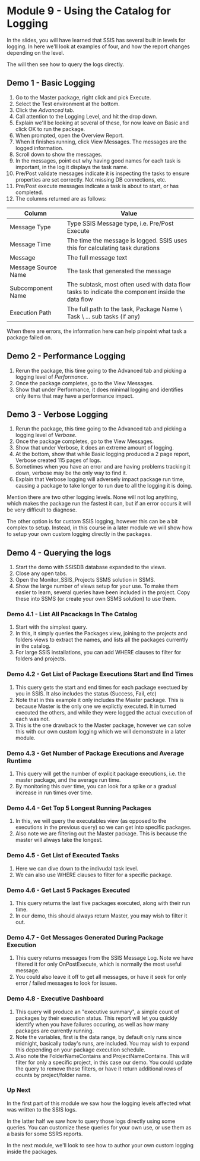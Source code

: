 ﻿# Module 9 - Using the Catalog for Logging

In the slides, you will have learned that SSIS has several built in levels for logging. In here we'll look at examples of four, and how the report changes depending on the level.

The will then see how to query the logs directly. 

## Demo 1 - Basic Logging

1. Go to the Master package, right click and pick Execute.
2. Select the Test environment at the bottom.
3. Click the _Advanced_ tab.
4. Call attention to the Logging Level, and hit the drop down.
5. Explain we'll be looking at several of these, for now leave on Basic and click OK to run the package. 
6. When prompted, open the Overview Report.
7. When it finishes running, click View Messages. The messages are the logged information.
8. Scroll down to show the messages. 
9. In the messages, point out why having good names for each task is important, in the log it displays the task name.
10. Pre/Post validate messages indicate it is inspecting the tasks to ensure properties are set correctly. Not missing DB connections, etc.
11. Pre/Post execute messages indicate a task is about to start, or has completed. 
12. The columns returned are as follows:

| Column | Value |
| --- | --- |
| Message Type | Type SSIS Message type, i.e. Pre/Post Execute |
| Message Time | The time the message is logged. SSIS uses this for calculating task durations |
| Message | The full message text |
| Message Source Name | The task that generated the message |
| Subcomponent Name | The subtask, most often used with data flow tasks to indicate the component inside the data flow |
| Execution Path | The full path to the task, Package Name \ Task \ ... sub tasks (if any) |

When there are errors, the information here can help pinpoint what task a package failed on.

## Demo 2 - Performance Logging

1. Rerun the package, this time going to the Advanced tab and picking a logging level of _Performance_.
2. Once the package completes, go to the View Messages.
3. Show that under Performance, it does minimal logging and identifies only items that may have a performance impact.

## Demo 3 - Verbose Logging

1. Rerun the package, this time going to the Advanced tab and picking a logging level of _Verbose_.
2. Once the package completes, go to the View Messages.
3. Show that under Verbose, it does an extreme amount of logging.
4. At the bottom, show that while Basic logging produced a 2 page report, Verbose created 115 pages of logs.
5. Sometimes when you have an error and are having problems tracking it down, verbose may be the only way to find it.
6. Explain that Verbose logging will adversely impact package run time, causing a package to take longer to run due to all the logging it is doing.

Mention there are two other logging levels. None will not log anything, which makes the package run the fastest it can, but if an error occurs it will be very difficult to diagnose.

The other option is for custom SSIS logging, however this can be a bit complex to setup. Instead, in this course in a later module we will show how to setup your own custom logging directly in the packages.

## Demo 4 - Querying the logs

1. Start the demo with SSISDB database expanded to the views.
2. Close any open tabs.
3. Open the Monitor_SSIS_Projects SSMS solution in SSMS.
4. Show the large number of views setup for your use. To make them easier to learn, several queries have been included in the project. Copy these into SSMS (or create your own SSMS solution) to use them.

### Demo 4.1 - List All Pacackags In The Catalog

1. Start with the simplest query.
2. In this, it simply queries the Packages view, joining to the projects and folders views to extract the names, and lists all the packages currently in the catalog.
3. For large SSIS installations, you can add WHERE clauses to filter for folders and projects.

### Demo 4.2 - Get List of Package Executions Start and End Times

1. This query gets the start and end times for each package exectued by you in SSIS. It also includes the status (Success, Fail, etc)
2. Note that in this example it only includes the Master package. This is because Master is the only one we explictly executed. It in turned executed the others, and while they were logged the actual execution of each was not. 
3. This is the one drawback to the Master package, however we can solve this with our own custom logging which we will demonstrate in a later module.

### Demo 4.3 - Get Number of Package Executions and Average Runtime

1. This query will get the number of explicit package executions, i.e. the master package, and the average run time.
2. By monitoring this over time, you can look for a spike or a gradual increase in run times over time.

### Demo 4.4 - Get Top 5 Longest Running Packages

1. In this, we will query the executables view (as opposed to the executions in the previous query) so we can get into specific packages.
2. Also note we are filtering out the Master package. This is because the master will always take the longest.

### Demo 4.5 - Get List of Executed Tasks

1. Here we can dive down to the indivudal task level. 
2. We can also use WHERE clauses to filter for a specific package.

### Demo 4.6 - Get Last 5 Packages Executed

1. This query returns the last five packages executed, along with their run time.
2. In our demo, this should always return Master, you may wish to filter it out.

### Demo 4.7 - Get Messages Generated During Package Execution

1. This query returns messages from the SSIS Message Log. Note we have filtered it for only OnPostExecute, which is normally the most useful message.
2. You could also leave it off to get all messages, or have it seek for only error / failed messages to look for issues.

### Demo 4.8 - Executive Dashboard

1. This query will produce an "executive summary", a simple count of packages by their execution status. This report will let you quickly identify when you have failures occuring, as well as how many packages are currently running.
2. Note the variables, first is the data range, by default only runs since midnight, basically today's runs, are included. You may wish to expand this depending on your package execution schedule.
3. Also note the FolderNameContains and ProjectNameContains. This will filter for only a specific project, in this case our demo. You could update the query to remove these filters, or have it return additional rows of counts by project/folder name.

### Up Next

In the first part of this module we saw how the logging levels affected what was written to the SSIS logs. 

In the latter half we saw how to query those logs directly using some queries. You can customize these queries for your own use, or use them as a basis for some SSRS reports.

In the next module, we'll look to see how to author your own custom logging inside the packages.